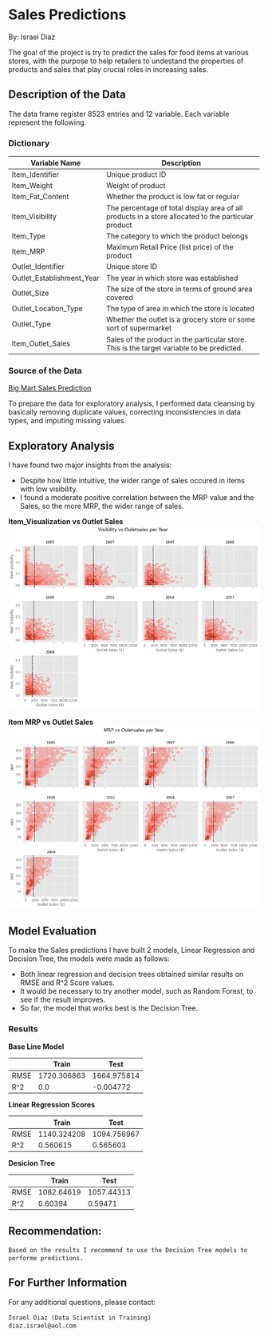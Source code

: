 # Sales Predictions

By: Israel Diaz

The goal of the project is try to predict the sales for food items at various stores, with the purpose to help retailers to undestand the properties of products and sales that play crucial roles in increasing sales. 

## Description of the Data

The data frame register 8523 entries and 12 variable. Each variable represent the following.

### Dictionary

|Variable Name            	| Description                                                                                       |
|---------------------------|---------------------------------------------------------------------------------------------------|
|Item_Identifier            |	Unique product ID                                                                               |
|Item_Weight	            | Weight of product                                                                                 |
|Item_Fat_Content           |	Whether the product is low fat or regular                                                       |
|Item_Visibility          	|The percentage of total display area of all products in a store allocated to the particular product|
|Item_Type	                |The category to which the product belongs                                                          |
|Item_MRP	                |Maximum Retail Price (list price) of the product                                                   |
|Outlet_Identifier          |Unique store ID                                                                                    |
|Outlet_Establishment_Year	|The year in which store was established                                                            |
|Outlet_Size	            |The size of the store in terms of ground area covered                                              |
|Outlet_Location_Type	    |The type of area in which the store is located                                                     |
|Outlet_Type	            |Whether the outlet is a grocery store or some sort of supermarket                                  |
|Item_Outlet_Sales         	|Sales of the product in the particular store. This is the target variable to be predicted.         |

### Source of the Data

[Big Mart Sales Prediction](https://datahack.analyticsvidhya.com/contest/practice-problem-big-mart-sales-iii/)

To prepare the data for exploratory analysis, I performed data cleansing by basically removing duplicate values, correcting inconsistencies in data types, and imputing missing values.

## Exploratory Analysis

I have found two major insights from the analysis:

* Despite how little intuitive, the wider range of sales occured in items with low visibility.
* I found a moderate positive correlation between the MRP value and the Sales, so the more MRP, the wider range of sales. 

**Item_Visualization vs Outlet Sales**
![](imgs/multihistogram1.png)


**Item MRP vs Outlet Sales**
![](imgs/multihistogram2.png)


## Model Evaluation

To make the Sales predictions I have built 2 models, Linear Regression and Decision Tree, the models were made as follows:

* Both linear regression and decision trees obtained similar results on RMSE and R^2 Score values.
* It would be necessary to try another model, such as Random Forest, to see if the result improves.
* So far, the model that works best is the Decision Tree.

### Results

**Base Line Model**

|     | Train       | Test        |
|-----|-------------|-------------|
|RMSE | 1720.306863 | 1664.975814 |
|R^2  | 0.0         | -0.004772   | 

**Linear Regression Scores**

|     | Train       | Test        |
|-----|-------------|-------------|
|RMSE | 1140.324208 | 1094.756967 |
|R^2  | 0.560615    | 0.565603    | 

**Desicion Tree**

|     | Train       | Test        |
|-----|-------------|-------------|
|RMSE | 1082.64619  | 1057.44313  |
|R^2  | 0.60394     | 0.59471     | 


## Recommendation:


    Based on the results I recommend to use the Decision Tree models to performe predictions. 

## For Further Information

For any additional questions, please contact:

    Israel Diaz (Data Scientist in Training)
    diaz.israel@aol.com


